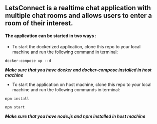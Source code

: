 ## LetsConnect is a realtime chat application with multiple chat rooms and allows users to enter a room of their interest.

#### The application can be started in two ways :

* To start the dockerized application, clone this repo to your local machine and run the following command in terminal:

`docker-compose up --d`

**_Make sure that you have docker and docker-compose installed in host machine_**



* To start the application on host machine, clone this repo to your local machine and run the following commands in terminal:

`npm install`

`npm start`

**_Make sure that you have node.js and npm installed in host machine_**
